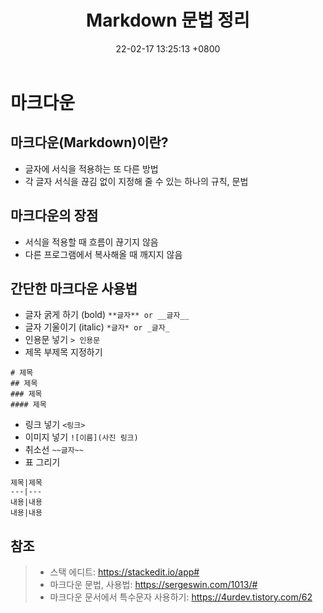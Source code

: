 ﻿---
title: 'Markdown 문법 정리'
date: 22-02-17 13:25:13 +0800
categories: ['개발 툴', 'Markdown']
tags: [markdown]     # TAG names should always be lowercase
---

# 마크다운
## 마크다운(Markdown)이란?

- 글자에 서식을 적용하는 또 다른 방법
- 각 글자 서식을 끊김 없이 지정해 줄 수 있는 하나의 규칙, 문법

## 마크다운의 장점
- 서식을 적용할 때 흐름이 끊기지 않음
- 다른 프로그램에서 복사해올 때 깨지지 않음

## 간단한 마크다운 사용법

- 글자 굵게 하기 (bold)
`**글자** or __글자__`  
- 글자 기울이기 (italic)
`*글자* or _글자_`   
- 인용문 넣기
`> 인용문`  
- 제목 부제목 지정하기
```
# 제목
## 제목
### 제목
#### 제목
```  
- 링크 넣기
`<링크>`  
- 이미지 넣기
`![이름](사진 링크)`  
- 취소선
`~~글자~~`  
- 표 그리기
```
제목|제목
---|---
내용|내용
내용|내용
```  

## 참조
> - 스택 에디트: <https://stackedit.io/app#>
> - 마크다운 문법, 사용법: <https://sergeswin.com/1013/#>
> - 마크다운 문서에서 특수문자 사용하기: <https://4urdev.tistory.com/62>